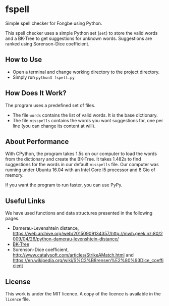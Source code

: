 # fspell
Simple spell checker for Fongbe using Python.

This spell checker uses a simple Python set (`set`) to store the valid
words and a BK-Tree to get suggestions for unknown words. Suggestions are
ranked using Sorenson-Dice coefficient.

## How to Use
- Open a terminal and change working directory to the project directory.
- Simply run `python3 fspell.py`

## How Does It Work?
The program uses a predefined set of files.
- The file `words` contains the list of valid words. It is the base dictionary. 
- The file `misspells` contains the words you want suggestions for,
  one per line (you can change its content at will).

## About Performance
With CPython, the program takes 1.5s on our computer to load the words from the dictionary
and create the BK-Tree. It takes 1.482s to find suggestions for the words in
our default `misspells` file. Our computer was running under Ubuntu 16.04 with an
Intel Core I5 processor and 8 Gio of memory.

If you want the program to run faster, you can use PyPy.

## Useful Links
We have used functions and data structures presented in the following pages.
- Damerau-Levenshtein distance,
  https://web.archive.org/web/20150909134357/http://mwh.geek.nz:80/2009/04/26/python-damerau-levenshtein-distance/
- [BK-Tree](https://www.geeksforgeeks.org/bk-tree-introduction-implementation/)
- Sorenson-Dice coefficient, http://www.catalysoft.com/articles/StrikeAMatch.html and
  https://en.wikipedia.org/wiki/S%C3%B8rensen%E2%80%93Dice_coefficient

## License
This work is under the MIT licence. A copy of the licence is available in the `licence` file.
